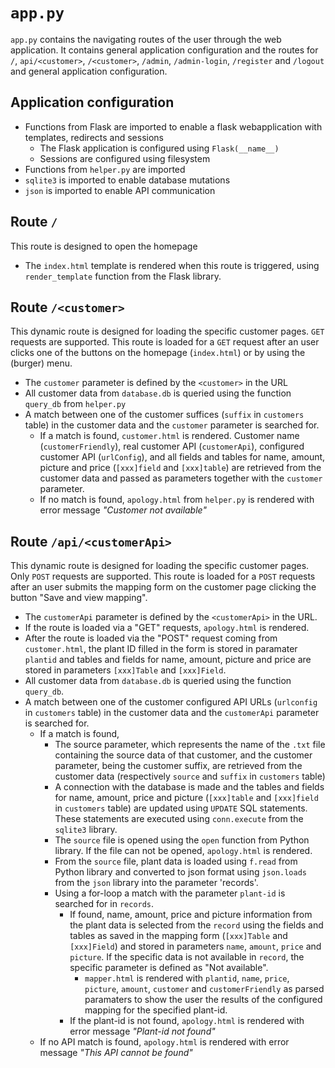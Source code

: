 # `app.py`
`app.py` contains the navigating routes of the user through the web application. It contains general application configuration and the routes for `/`, `api/<customer>`, `/<customer>`, `/admin`, `/admin-login`, `/register` and `/logout` and general application configuration.

## Application configuration
- Functions from Flask are imported to enable a flask webapplication with templates, redirects and sessions
   - The Flask application is configured using `Flask(__name__)`
   - Sessions are configured using filesystem
- Functions from `helper.py` are imported
- `sqlite3` is imported to enable database mutations
- `json` is imported to enable API communication

## Route `/`
This route is designed to open the homepage
- The `index.html` template is rendered when this route is triggered, using `render_template` function from the Flask library.

## Route `/<customer>`
This dynamic route is designed for loading the specific customer pages. `GET` requests are supported. This route is loaded for a `GET` request after an user clicks one of the buttons on the homepage (`index.html`) or by using the (burger) menu. 
- The `customer` parameter is defined by the `<customer>` in the URL
- All customer data from `database.db` is queried using the function `query_db` from `helper.py`
- A match between one of the customer suffices (`suffix` in `customers` table) in the customer data and the `customer` parameter is searched for.
  - If a match is found, `customer.html` is rendered. Customer name (`customerFriendly`), real customer API (`customerApi`), configured customer API (`urlConfig`), and all fields and tables for name, amount, picture and price (`[xxx]field` and `[xxx]table`) are retrieved from the customer data and passed as parameters together with the `customer` parameter.
  - If no match is found, `apology.html` from `helper.py` is rendered with error message _"Customer not available"_

## Route `/api/<customerApi>`
This dynamic route is designed for loading the specific customer pages. Only `POST` requests are supported. This route is loaded for a `POST` requests after an user submits the mapping form on the customer page clicking the button "Save and view mapping".
- The `customerApi` parameter is defined by the `<customerApi>` in the URL.
- If the route is loaded via a "GET" requests, `apology.html` is rendered.
- After the route is loaded via the "POST" request coming from `customer.html`, the plant ID filled in the form is stored in paramater `plantid` and tables and fields for name, amount, picture and price are stored in parameters `[xxx]Table` and `[xxx]Field`.
- All customer data from `database.db` is queried using the function `query_db`.
- A match between one of the customer configured API URLs (`urlconfig` in `customers` table) in the customer data and the `customerApi` parameter is searched for.
  - If a match is found,
     - The source parameter, which represents the name of the `.txt` file containing the source data of that customer,  and the customer parameter, being the customer suffix, are retrieved from the customer data (respectively `source` and `suffix` in `customers` table)
     - A connection with the database is made and the tables and fields for name, amount, price and picture (`[xxx]table` and `[xxx]field` in `customers` table) are updated using `UPDATE` SQL statements. These statements are executed using `conn.execute` from the `sqlite3` library.
     - The `source` file is opened using the `open` function from Python library. If the file can not be opened, `apology.html` is rendered.
     - From the `source` file, plant data is loaded using `f.read` from Python library and converted to json format using `json.loads` from the `json` library into the parameter 'records'.
     - Using a for-loop a match with the parameter `plant-id` is searched for in `records`.
       - If found, name, amount, price and picture information from the plant data is selected from the `record` using the fields and tables as saved in the mapping form (`[xxx]Table` and `[xxx]Field`) and stored in parameters `name`, `amount`, `price` and `picture`. If the specific data is not available in `record`, the specific parameter is defined as "Not available".
          - `mapper.html` is rendered with `plantid`, `name`, `price`, `picture`, `amount`, `customer` and `customerFriendly` as parsed paramaters to show the user the results of the configured mapping for the specified plant-id.
       - If the plant-id is not found, `apology.html` is rendered with error message _"Plant-id not found"_
  - If no API match is found, `apology.html` is rendered with error message _"This API cannot be found"_
